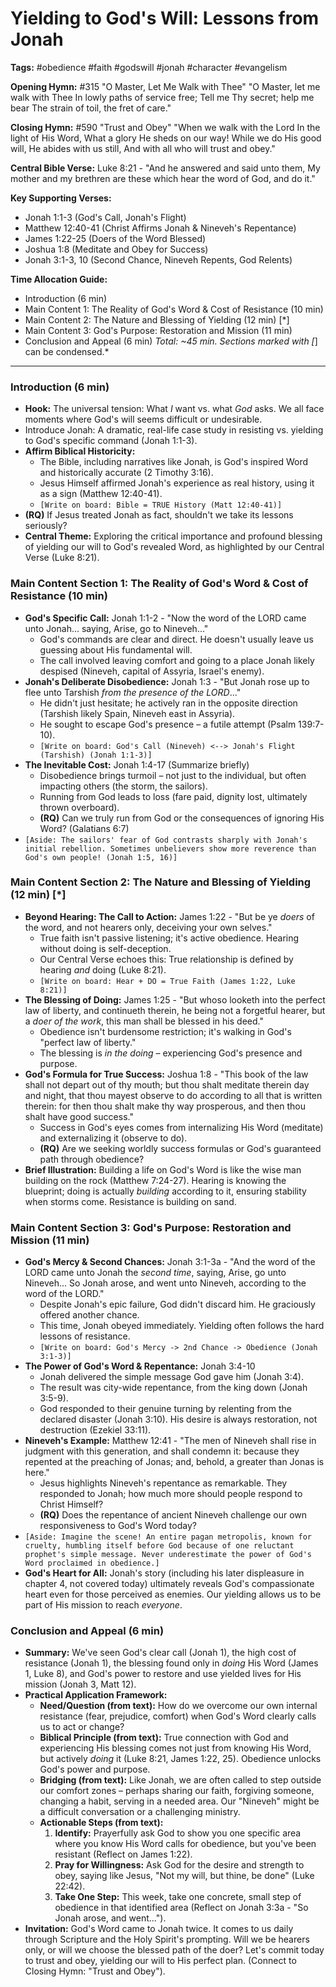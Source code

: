 # Yielding to God's Will: Lessons from Jonah

**Tags:** #obedience #faith #godswill #jonah #character #evangelism

**Opening Hymn:** #315 "O Master, Let Me Walk with Thee"
"O Master, let me walk with Thee In lowly paths of service free; Tell me Thy secret; help me bear The strain of toil, the fret of care."

**Closing Hymn:** #590 "Trust and Obey"
"When we walk with the Lord In the light of His Word, What a glory He sheds on our way! While we do His good will, He abides with us still, And with all who will trust and obey."

**Central Bible Verse:** Luke 8:21 - "And he answered and said unto them, My mother and my brethren are these which hear the word of God, and do it."

**Key Supporting Verses:**
*   Jonah 1:1-3 (God's Call, Jonah's Flight)
*   Matthew 12:40-41 (Christ Affirms Jonah & Nineveh's Repentance)
*   James 1:22-25 (Doers of the Word Blessed)
*   Joshua 1:8 (Meditate and Obey for Success)
*   Jonah 3:1-3, 10 (Second Chance, Nineveh Repents, God Relents)

**Time Allocation Guide:**
*   Introduction (6 min)
*   Main Content 1: The Reality of God's Word & Cost of Resistance (10 min)
*   Main Content 2: The Nature and Blessing of Yielding (12 min) [*]
*   Main Content 3: God's Purpose: Restoration and Mission (11 min)
*   Conclusion and Appeal (6 min)
*Total: ~45 min. Sections marked with [*] can be condensed.*

---

### Introduction (6 min)

*   **Hook:** The universal tension: What *I* want vs. what *God* asks. We all face moments where God's will seems difficult or undesirable.
*   Introduce Jonah: A dramatic, real-life case study in resisting vs. yielding to God's specific command (Jonah 1:1-3).
*   **Affirm Biblical Historicity:**
    *   The Bible, including narratives like Jonah, is God's inspired Word and historically accurate (2 Timothy 3:16).
    *   Jesus Himself affirmed Jonah's experience as real history, using it as a sign (Matthew 12:40-41).
    *   `[Write on board: Bible = TRUE History (Matt 12:40-41)]`
*   **(RQ)** If Jesus treated Jonah as fact, shouldn't we take its lessons seriously?
*   **Central Theme:** Exploring the critical importance and profound blessing of yielding our will to God's revealed Word, as highlighted by our Central Verse (Luke 8:21).

### Main Content Section 1: The Reality of God's Word & Cost of Resistance (10 min)

*   **God's Specific Call:** Jonah 1:1-2 - "Now the word of the LORD came unto Jonah... saying, Arise, go to Nineveh..."
    *   God's commands are clear and direct. He doesn't usually leave us guessing about His fundamental will.
    *   The call involved leaving comfort and going to a place Jonah likely despised (Nineveh, capital of Assyria, Israel's enemy).
*   **Jonah's Deliberate Disobedience:** Jonah 1:3 - "But Jonah rose up to flee unto Tarshish *from the presence of the LORD*..."
    *   He didn't just hesitate; he actively ran in the opposite direction (Tarshish likely Spain, Nineveh east in Assyria).
    *   He sought to escape God's presence – a futile attempt (Psalm 139:7-10).
    *   `[Write on board: God's Call (Nineveh) <--> Jonah's Flight (Tarshish) (Jonah 1:1-3)]`
*   **The Inevitable Cost:** Jonah 1:4-17 (Summarize briefly)
    *   Disobedience brings turmoil – not just to the individual, but often impacting others (the storm, the sailors).
    *   Running from God leads to loss (fare paid, dignity lost, ultimately thrown overboard).
    *   **(RQ)** Can we truly run from God or the consequences of ignoring His Word? (Galatians 6:7)
*   `[Aside: The sailors' fear of God contrasts sharply with Jonah's initial rebellion. Sometimes unbelievers show more reverence than God's own people! (Jonah 1:5, 16)]`

### Main Content Section 2: The Nature and Blessing of Yielding (12 min) [*]

*   **Beyond Hearing: The Call to Action:** James 1:22 - "But be ye *doers* of the word, and not hearers only, deceiving your own selves."
    *   True faith isn't passive listening; it's active obedience. Hearing without doing is self-deception.
    *   Our Central Verse echoes this: True relationship is defined by hearing *and* doing (Luke 8:21).
    *   `[Write on board: Hear + DO = True Faith (James 1:22, Luke 8:21)]`
*   **The Blessing of Doing:** James 1:25 - "But whoso looketh into the perfect law of liberty, and continueth therein, he being not a forgetful hearer, but a *doer of the work*, this man shall be blessed in his deed."
    *   Obedience isn't burdensome restriction; it's walking in God's "perfect law of liberty."
    *   The blessing is *in the doing* – experiencing God's presence and purpose.
*   **God's Formula for True Success:** Joshua 1:8 - "This book of the law shall not depart out of thy mouth; but thou shalt meditate therein day and night, that thou mayest observe to do according to all that is written therein: for then thou shalt make thy way prosperous, and then thou shalt have good success."
    *   Success in God's eyes comes from internalizing His Word (meditate) and externalizing it (observe to do).
    *   **(RQ)** Are we seeking worldly success formulas or God's guaranteed path through obedience?
*   **Brief Illustration:** Building a life on God's Word is like the wise man building on the rock (Matthew 7:24-27). Hearing is knowing the blueprint; doing is actually *building* according to it, ensuring stability when storms come. Resistance is building on sand.

### Main Content Section 3: God's Purpose: Restoration and Mission (11 min)

*   **God's Mercy & Second Chances:** Jonah 3:1-3a - "And the word of the LORD came unto Jonah the *second time*, saying, Arise, go unto Nineveh... So Jonah arose, and went unto Nineveh, according to the word of the LORD."
    *   Despite Jonah's epic failure, God didn't discard him. He graciously offered another chance.
    *   This time, Jonah obeyed immediately. Yielding often follows the hard lessons of resistance.
    *   `[Write on board: God's Mercy -> 2nd Chance -> Obedience (Jonah 3:1-3)]`
*   **The Power of God's Word & Repentance:** Jonah 3:4-10
    *   Jonah delivered the simple message God gave him (Jonah 3:4).
    *   The result was city-wide repentance, from the king down (Jonah 3:5-9).
    *   God responded to their genuine turning by relenting from the declared disaster (Jonah 3:10). His desire is always restoration, not destruction (Ezekiel 33:11).
*   **Nineveh's Example:** Matthew 12:41 - "The men of Nineveh shall rise in judgment with this generation, and shall condemn it: because they repented at the preaching of Jonas; and, behold, a greater than Jonas is here."
    *   Jesus highlights Nineveh's repentance as remarkable. They responded to Jonah; how much more should people respond to Christ Himself?
    *   **(RQ)** Does the repentance of ancient Nineveh challenge our own responsiveness to God's Word today?
*   `[Aside: Imagine the scene! An entire pagan metropolis, known for cruelty, humbling itself before God because of one reluctant prophet's simple message. Never underestimate the power of God's Word proclaimed in obedience.]`
*   **God's Heart for All:** Jonah's story (including his later displeasure in chapter 4, not covered today) ultimately reveals God's compassionate heart even for those perceived as enemies. Our yielding allows us to be part of His mission to reach *everyone*.

### Conclusion and Appeal (6 min)

*   **Summary:** We've seen God's clear call (Jonah 1), the high cost of resistance (Jonah 1), the blessing found only in *doing* His Word (James 1, Luke 8), and God's power to restore and use yielded lives for His mission (Jonah 3, Matt 12).
*   **Practical Application Framework:**
    *   **Need/Question (from text):** How do we overcome our own internal resistance (fear, prejudice, comfort) when God's Word clearly calls us to act or change?
    *   **Biblical Principle (from text):** True connection with God and experiencing His blessing comes not just from knowing His Word, but actively *doing* it (Luke 8:21, James 1:22, 25). Obedience unlocks God's power and purpose.
    *   **Bridging (from text):** Like Jonah, we are often called to step outside our comfort zones – perhaps sharing our faith, forgiving someone, changing a habit, serving in a needed area. Our "Nineveh" might be a difficult conversation or a challenging ministry.
    *   **Actionable Steps (from text):**
        1.  **Identify:** Prayerfully ask God to show you one specific area where you know His Word calls for obedience, but you've been resistant (Reflect on James 1:22).
        2.  **Pray for Willingness:** Ask God for the desire and strength to obey, saying like Jesus, "Not my will, but thine, be done" (Luke 22:42).
        3.  **Take One Step:** This week, take one concrete, small step of obedience in that identified area (Reflect on Jonah 3:3a - "So Jonah arose, and went...").
*   **Invitation:** God's Word came to Jonah twice. It comes to us daily through Scripture and the Holy Spirit's prompting. Will we be hearers only, or will we choose the blessed path of the doer? Let's commit today to trust and obey, yielding our will to His perfect plan. (Connect to Closing Hymn: "Trust and Obey").